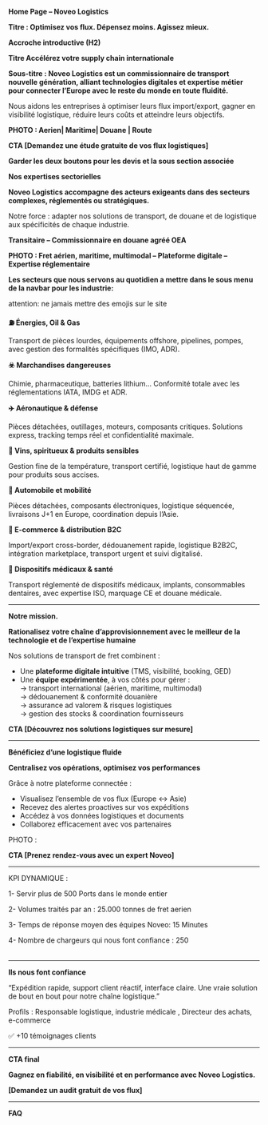 **Home Page – Noveo Logistics**

**Titre : Optimisez vos flux. Dépensez moins. Agissez mieux.**

**Accroche introductive (H2)**

**Titre Accélérez votre supply chain internationale**

**Sous-titre : Noveo Logistics est un commissionnaire de transport nouvelle génération, alliant technologies digitales et expertise métier pour connecter l’Europe avec le reste du monde en toute fluidité.**

Nous aidons les entreprises à optimiser leurs flux import/export, gagner en visibilité logistique, réduire leurs coûts et atteindre leurs objectifs.

**PHOTO   : Aerien| Maritime| Douane | Route**

**CTA \[Demandez une étude gratuite de vos flux logistiques\]**

 

**Garder les deux boutons pour les devis et la sous section associée**

**Nos expertises sectorielles**

**Noveo Logistics accompagne des acteurs exigeants dans des secteurs complexes, réglementés ou stratégiques.**

Notre force : adapter nos solutions de transport, de douane et de logistique aux spécificités de chaque industrie.

**Transitaire – Commissionnaire en douane agréé OEA**

 **PHOTO : Fret aérien, maritime, multimodal – Plateforme digitale – Expertise réglementaire**

 

**Les secteurs que nous servons au quotidien a mettre dans le sous menu de la navbar pour les industrie:**

 attention: ne jamais mettre des emojis sur le site

**⛽ Énergies, Oil & Gas**

Transport de pièces lourdes, équipements offshore, pipelines, pompes, avec gestion des formalités spécifiques (IMO, ADR).

 

**☣️ Marchandises dangereuses**

Chimie, pharmaceutique, batteries lithium… Conformité totale avec les réglementations IATA, IMDG et ADR.

 

**✈️ Aéronautique & défense**

Pièces détachées, outillages, moteurs, composants critiques. Solutions express, tracking temps réel et confidentialité maximale.

 

**🍷 Vins, spiritueux & produits sensibles**

Gestion fine de la température, transport certifié, logistique haut de gamme pour produits sous accises.

 

**🚗 Automobile et mobilité**

Pièces détachées, composants électroniques, logistique séquencée, livraisons J+1 en Europe, coordination depuis l’Asie.

 

**🛒 E-commerce & distribution B2C**

Import/export cross-border, dédouanement rapide, logistique B2B2C, intégration marketplace, transport urgent et suivi digitalisé.

 

**🦷 Dispositifs médicaux & santé**

Transport réglementé de dispositifs médicaux, implants, consommables dentaires, avec expertise ISO, marquage CE et douane médicale.

   
---

**Notre mission.**

**Rationalisez votre chaîne d’approvisionnement avec le meilleur de la technologie et de l’expertise humaine**

Nos solutions de transport de fret combinent :

* Une **plateforme digitale intuitive** (TMS, visibilité, booking, GED)  
* Une **équipe expérimentée**, à vos côtés pour gérer :  
   → transport international (aérien, maritime, multimodal)  
   → dédouanement & conformité douanière  
   → assurance ad valorem & risques logistiques  
   → gestion des stocks & coordination fournisseurs  
   

**CTA \[Découvrez nos solutions logistiques sur mesure\]**

---

 

 

**Bénéficiez d’une logistique fluide**

**Centralisez vos opérations, optimisez vos performances**

Grâce à notre plateforme connectée :

* Visualisez l’ensemble de vos flux (Europe ↔ Asie)  
* Recevez des alertes proactives sur vos expéditions  
* Accédez à vos données logistiques et documents  
* Collaborez efficacement avec vos partenaires

PHOTO :

**CTA \[Prenez rendez-vous avec un expert Noveo\]**

---

 

KPI  DYNAMIQUE :

1-     Servir plus de 500 Ports dans le monde entier

2-     Volumes traités par an : 25.000 tonnes de fret aerien

3-     Temps de réponse moyen des équipes Noveo: 15 Minutes

4-     Nombre de chargeurs qui nous font confiance : 250

|   |
| :---- |

 

---

 

**Ils nous font confiance**

“Expédition rapide, support client réactif, interface claire. Une vraie solution de bout en bout pour notre chaîne logistique.”

Profils :  Responsable logistique, industrie médicale , Directeur des achats, e-commerce

✅ \+10 témoignages clients

---

 

 

**CTA  final**

 **Gagnez en fiabilité, en visibilité et en performance avec Noveo Logistics.**

**\[Demandez un audit gratuit de vos flux\]**

---

 

**FAQ**

 

 

 

